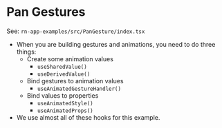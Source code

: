 # Pan Gestures

See: `rn-app-examples/src/PanGesture/index.tsx`

* When you are building gestures and animations, you need to do three things:  
  * Create some animation values
    * `useSharedValue()`
    * `useDerivedValue()`
  * Bind gestures to animation values
    * `useAnimatedGestureHandler()`
  * Bind values to properties
    * `useAnimatedStyle()`
    * `useAnimatedProps()`
* We use almost all of these hooks for this example.
